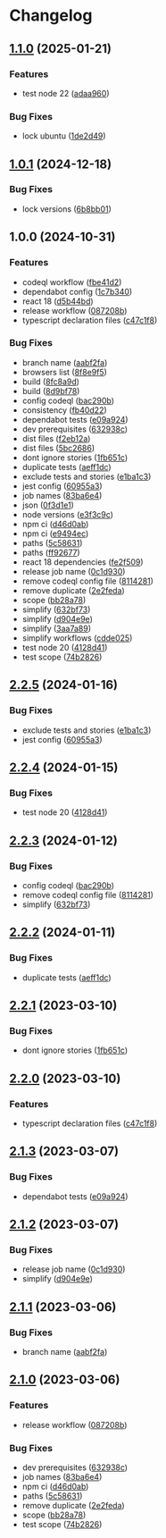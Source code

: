 # Changelog

## [1.1.0](https://github.com/filipecorrea/react-image-hotspots/compare/v1.0.1...v1.1.0) (2025-01-21)


### Features

* test node 22 ([adaa960](https://github.com/filipecorrea/react-image-hotspots/commit/adaa960f6b68ae9e551173621bdf84a5d5493270))


### Bug Fixes

* lock ubuntu ([1de2d49](https://github.com/filipecorrea/react-image-hotspots/commit/1de2d498a1838448ef6643b4da36604db1e92a07))

## [1.0.1](https://github.com/filipecorrea/react-image-hotspots/compare/v1.0.0...v1.0.1) (2024-12-18)


### Bug Fixes

* lock versions ([6b8bb01](https://github.com/filipecorrea/react-image-hotspots/commit/6b8bb017b14b20e5c82a58834d34b33959a77f81))

## 1.0.0 (2024-10-31)


### Features

* codeql workflow ([fbe41d2](https://github.com/filipecorrea/react-image-hotspots/commit/fbe41d2d36a4e7cca8c814596130a1a38dda38f9))
* dependabot config ([1c7b340](https://github.com/filipecorrea/react-image-hotspots/commit/1c7b340ddd2e18cf003caf0a11d809e88231a45c))
* react 18 ([d5b44bd](https://github.com/filipecorrea/react-image-hotspots/commit/d5b44bd49b1f7f70d4f6e3d80e68b2c14f043b5e))
* release workflow ([087208b](https://github.com/filipecorrea/react-image-hotspots/commit/087208b2ec35a2cae2755ad88762bc16ab8179aa))
* typescript declaration files ([c47c1f8](https://github.com/filipecorrea/react-image-hotspots/commit/c47c1f8ae98629826eec86cba1e40690d25dfa2d))


### Bug Fixes

* branch name ([aabf2fa](https://github.com/filipecorrea/react-image-hotspots/commit/aabf2fad24a3325cb53eb7dc17b98a800955b3fe))
* browsers list ([8f8e9f5](https://github.com/filipecorrea/react-image-hotspots/commit/8f8e9f5f8215891a153d3ac02a73b531f5c06472))
* build ([8fc8a9d](https://github.com/filipecorrea/react-image-hotspots/commit/8fc8a9d3c7ae340df0df70d193edccb7a20d871c))
* build ([8d9bf78](https://github.com/filipecorrea/react-image-hotspots/commit/8d9bf782156e01f96cee97454bbe6e6b0fd24f8e))
* config codeql ([bac290b](https://github.com/filipecorrea/react-image-hotspots/commit/bac290b479fd7d6d71e09e93bd4af6bb7f2f2d11))
* consistency ([fb40d22](https://github.com/filipecorrea/react-image-hotspots/commit/fb40d224b279c5629de17e931fcca04138f25c8d))
* dependabot tests ([e09a924](https://github.com/filipecorrea/react-image-hotspots/commit/e09a92427c47c956ef847ee527f9f33004922f80))
* dev prerequisites ([632938c](https://github.com/filipecorrea/react-image-hotspots/commit/632938c26f38b7d2e9b67881c6b3b11cafb51f6b))
* dist files ([f2eb12a](https://github.com/filipecorrea/react-image-hotspots/commit/f2eb12ae9535ec6fd425a0cd15aff1dd34b03e5a))
* dist files ([5bc2686](https://github.com/filipecorrea/react-image-hotspots/commit/5bc2686ef58ba8907c6203848cb6a91798f2246c))
* dont ignore stories ([1fb651c](https://github.com/filipecorrea/react-image-hotspots/commit/1fb651c982cd9c76e7ca51ae3aba63486c002e87))
* duplicate tests ([aeff1dc](https://github.com/filipecorrea/react-image-hotspots/commit/aeff1dcf45aabaee5bec0a9129f6dc45c1135f26))
* exclude tests and stories ([e1ba1c3](https://github.com/filipecorrea/react-image-hotspots/commit/e1ba1c3551b85dc2b2686363a8fc5a786144e1f1))
* jest config ([60955a3](https://github.com/filipecorrea/react-image-hotspots/commit/60955a3e10a6aceccb721912f7b7754a339bd5ab))
* job names ([83ba6e4](https://github.com/filipecorrea/react-image-hotspots/commit/83ba6e43bcf7c945bc327a68cd89f96bb94c5c72))
* json ([0f3d1e1](https://github.com/filipecorrea/react-image-hotspots/commit/0f3d1e17d3339982b1825e32df16c16a0367bcb6))
* node versions ([e3f3c9c](https://github.com/filipecorrea/react-image-hotspots/commit/e3f3c9cbb395be6d328ad6f9f420f8c9d5feaac7))
* npm ci ([d46d0ab](https://github.com/filipecorrea/react-image-hotspots/commit/d46d0aba1edeb652f7cfa4bf1f9ba63f81a099f2))
* npm ci ([e9494ec](https://github.com/filipecorrea/react-image-hotspots/commit/e9494ecb7dff9761823b3c9950a598a78285db18))
* paths ([5c58631](https://github.com/filipecorrea/react-image-hotspots/commit/5c58631ba641d441d639222929e3f5eda34430c6))
* paths ([ff92677](https://github.com/filipecorrea/react-image-hotspots/commit/ff92677b87fce7bb9fe83616c703c02b90b64b51))
* react 18 dependencies ([fe2f509](https://github.com/filipecorrea/react-image-hotspots/commit/fe2f509fba955b16a330af21ef8f526f15989d89))
* release job name ([0c1d930](https://github.com/filipecorrea/react-image-hotspots/commit/0c1d930a00ef51637c1935674b44f6104362a204))
* remove codeql config file ([8114281](https://github.com/filipecorrea/react-image-hotspots/commit/8114281de0e2fa0db23f389a1687d66d518d25e1))
* remove duplicate ([2e2feda](https://github.com/filipecorrea/react-image-hotspots/commit/2e2fedac84b7ae2411c2adef45851fe2bac1343f))
* scope ([bb28a78](https://github.com/filipecorrea/react-image-hotspots/commit/bb28a7863149c69bc892a7364b396dcb049d70cb))
* simplify ([632bf73](https://github.com/filipecorrea/react-image-hotspots/commit/632bf7363d04b9c453b6cc3409f2c50e226a6711))
* simplify ([d904e9e](https://github.com/filipecorrea/react-image-hotspots/commit/d904e9ebdc8ef95070825a5ed55f7717661536d5))
* simplify ([3aa7a89](https://github.com/filipecorrea/react-image-hotspots/commit/3aa7a89257c760df61c6c9fd7ef50eb28eedd2eb))
* simplify workflows ([cdde025](https://github.com/filipecorrea/react-image-hotspots/commit/cdde025236214b12ae24f696e3e73159b6434b12))
* test node 20 ([4128d41](https://github.com/filipecorrea/react-image-hotspots/commit/4128d416ed1c4267545a0236b8d0dbc316716cd8))
* test scope ([74b2826](https://github.com/filipecorrea/react-image-hotspots/commit/74b2826f27ae4976257ea3af4c1bdb7508dddeac))

## [2.2.5](https://github.com/filipecorrea/react-image-hotspots/compare/v2.2.4...v2.2.5) (2024-01-16)


### Bug Fixes

* exclude tests and stories ([e1ba1c3](https://github.com/filipecorrea/react-image-hotspots/commit/e1ba1c3551b85dc2b2686363a8fc5a786144e1f1))
* jest config ([60955a3](https://github.com/filipecorrea/react-image-hotspots/commit/60955a3e10a6aceccb721912f7b7754a339bd5ab))

## [2.2.4](https://github.com/filipecorrea/react-image-hotspots/compare/v2.2.3...v2.2.4) (2024-01-15)


### Bug Fixes

* test node 20 ([4128d41](https://github.com/filipecorrea/react-image-hotspots/commit/4128d416ed1c4267545a0236b8d0dbc316716cd8))

## [2.2.3](https://github.com/filipecorrea/react-image-hotspots/compare/v2.2.2...v2.2.3) (2024-01-12)


### Bug Fixes

* config codeql ([bac290b](https://github.com/filipecorrea/react-image-hotspots/commit/bac290b479fd7d6d71e09e93bd4af6bb7f2f2d11))
* remove codeql config file ([8114281](https://github.com/filipecorrea/react-image-hotspots/commit/8114281de0e2fa0db23f389a1687d66d518d25e1))
* simplify ([632bf73](https://github.com/filipecorrea/react-image-hotspots/commit/632bf7363d04b9c453b6cc3409f2c50e226a6711))

## [2.2.2](https://github.com/filipecorrea/react-image-hotspots/compare/v2.2.1...v2.2.2) (2024-01-11)


### Bug Fixes

* duplicate tests ([aeff1dc](https://github.com/filipecorrea/react-image-hotspots/commit/aeff1dcf45aabaee5bec0a9129f6dc45c1135f26))

## [2.2.1](https://github.com/filipecorrea/react-image-hotspots/compare/v2.2.0...v2.2.1) (2023-03-10)


### Bug Fixes

* dont ignore stories ([1fb651c](https://github.com/filipecorrea/react-image-hotspots/commit/1fb651c982cd9c76e7ca51ae3aba63486c002e87))

## [2.2.0](https://github.com/filipecorrea/react-image-hotspots/compare/v2.1.3...v2.2.0) (2023-03-10)


### Features

* typescript declaration files ([c47c1f8](https://github.com/filipecorrea/react-image-hotspots/commit/c47c1f8ae98629826eec86cba1e40690d25dfa2d))

## [2.1.3](https://github.com/filipecorrea/react-image-hotspots/compare/v2.1.2...v2.1.3) (2023-03-07)


### Bug Fixes

* dependabot tests ([e09a924](https://github.com/filipecorrea/react-image-hotspots/commit/e09a92427c47c956ef847ee527f9f33004922f80))

## [2.1.2](https://github.com/filipecorrea/react-image-hotspots/compare/v2.1.1...v2.1.2) (2023-03-07)


### Bug Fixes

* release job name ([0c1d930](https://github.com/filipecorrea/react-image-hotspots/commit/0c1d930a00ef51637c1935674b44f6104362a204))
* simplify ([d904e9e](https://github.com/filipecorrea/react-image-hotspots/commit/d904e9ebdc8ef95070825a5ed55f7717661536d5))

## [2.1.1](https://github.com/filipecorrea/react-image-hotspots/compare/v2.1.0...v2.1.1) (2023-03-06)


### Bug Fixes

* branch name ([aabf2fa](https://github.com/filipecorrea/react-image-hotspots/commit/aabf2fad24a3325cb53eb7dc17b98a800955b3fe))

## [2.1.0](https://github.com/filipecorrea/react-image-hotspots/compare/v2.0.0...v2.1.0) (2023-03-06)


### Features

* release workflow ([087208b](https://github.com/filipecorrea/react-image-hotspots/commit/087208b2ec35a2cae2755ad88762bc16ab8179aa))


### Bug Fixes

* dev prerequisites ([632938c](https://github.com/filipecorrea/react-image-hotspots/commit/632938c26f38b7d2e9b67881c6b3b11cafb51f6b))
* job names ([83ba6e4](https://github.com/filipecorrea/react-image-hotspots/commit/83ba6e43bcf7c945bc327a68cd89f96bb94c5c72))
* npm ci ([d46d0ab](https://github.com/filipecorrea/react-image-hotspots/commit/d46d0aba1edeb652f7cfa4bf1f9ba63f81a099f2))
* paths ([5c58631](https://github.com/filipecorrea/react-image-hotspots/commit/5c58631ba641d441d639222929e3f5eda34430c6))
* remove duplicate ([2e2feda](https://github.com/filipecorrea/react-image-hotspots/commit/2e2fedac84b7ae2411c2adef45851fe2bac1343f))
* scope ([bb28a78](https://github.com/filipecorrea/react-image-hotspots/commit/bb28a7863149c69bc892a7364b396dcb049d70cb))
* test scope ([74b2826](https://github.com/filipecorrea/react-image-hotspots/commit/74b2826f27ae4976257ea3af4c1bdb7508dddeac))
